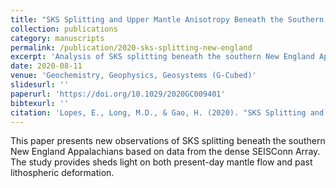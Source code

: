 ```yaml
---
title: "SKS Splitting and Upper Mantle Anisotropy Beneath the Southern New England Appalachians: Constraints From the Dense SEISConn Array"
collection: publications
category: manuscripts
permalink: /publication/2020-sks-splitting-new-england
excerpt: 'Analysis of SKS splitting beneath the southern New England Appalachians using data from the dense SEISConn Array to investigate upper mantle anisotropy.'
date: 2020-08-11
venue: 'Geochemistry, Geophysics, Geosystems (G-Cubed)'
slidesurl: ''
paperurl: 'https://doi.org/10.1029/2020GC009401'
bibtexurl: ''
citation: 'Lopes, E., Long, M.D., & Gao, H. (2020). "SKS Splitting and Upper Mantle Anisotropy Beneath the Southern New England Appalachians: Constraints From the Dense SEISConn Array." <i>Geochemistry, Geophysics, Geosystems</i>. 21(8). https://doi.org/10.1029/2020GC009401'
---
```


This paper presents new observations of SKS splitting beneath the southern New England Appalachians based on data from the dense SEISConn Array. The study provides sheds light on both present-day mantle flow and past lithospheric deformation.